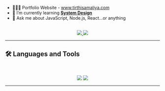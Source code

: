 - 👨🏻‍💻 Portfolio Website - www.tirthisamaliya.com
- 🌱 I’m currently learning **[System Design](https://blog.bytebytego.com/p/free-system-design-pdf-158-pages)**
- 💬 Ask me about JavaScript, Node.js, React...or anything 

<br>

<div align="center">
  <a href="tirth2003@csu.fullerton.edu">
    <img src="https://img.shields.io/badge/Gmail-333333?style=for-the-badge&logo=gmail&logoColor=red" />
  </a>
  <a href="https://linkedin.com/in/tirth-isamaliya-118197225" target="_blank">
    <img src="https://img.shields.io/badge/LinkedIn-0077B5?style=for-the-badge&logo=linkedin&logoColor=white" target="_blank" />
  </a>

</div>

<hr>

## 🛠️ Languages and Tools

<br>

<p align="center">
  <img src="https://skillicons.dev/icons?i=javascript,,ts,nodejs,react,nextjs,mongodb" />
  <img src="https://skillicons.dev/icons?i=html,css,tailwind,js,git,postman" />
</p>

<hr>

